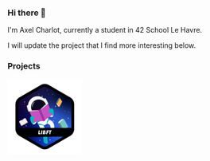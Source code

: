 ### Hi there 👋
I'm Axel Charlot, currently a student in 42 School Le Havre.

I will update the project that I find more interesting below.

### Projects
<a href="https://github.com/XaelBaseth/LIBFT">
<img
	src="img/libft.png"
	alt="Libft_icons"
	title="LIBFT"
	style="display: inline-block; margin: 0 auto; max-width: 300px"
></a>

<!--
**XaelBaseth/XaelBaseth** is a ✨ _special_ ✨ repository because its `README.md` (this file) appears on your GitHub profile.

Here are some ideas to get you started:

- 🔭 I’m currently working on ...
- 🌱 I’m currently learning ...
- 👯 I’m looking to collaborate on ...
- 🤔 I’m looking for help with ...
- 💬 Ask me about ...
- 📫 How to reach me: ...
- 😄 Pronouns: ...
- ⚡ Fun fact: ...
-->
